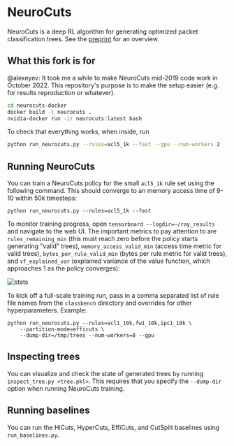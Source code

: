# NeuroCuts

NeuroCuts is a deep RL algorithm for generating optimized packet classification trees. See the [preprint](https://arxiv.org/abs/1902.10319) for an overview.

## What this fork is for

@alexeyev: It took me a while to make NeuroCuts mid-2019 code work in October 2022. 
This repository's purpose is to make the setup easier 
(e.g. for results reproduction or whatever).

```bash
cd neurocuts-docker
docker build -t neurocuts .
nvidia-docker run -it neurocuts:latest bash
```

To check that everything works, when inside, run
```bash
python run_neurocuts.py --rules=acl5_1k --fast --gpu --num-workers 2 
```

## Running NeuroCuts

You can train a NeuroCuts policy for the small `acl5_1k` rule set using the following command. This should converge to an memory access time of 9-10 within 50k timesteps:
```
python run_neurocuts.py --rules=acl5_1k --fast
```

To monitor training progress, open `tensorboard --logdir=~/ray_results` and navigate to the web UI. The important metrics to pay attention to are `rules_remaining_min` (this must reach zero before the policy starts generating "valid" trees), `memory_access_valid_min` (access time metric for valid trees), `bytes_per_rule_valid_min` (bytes per rule metric for valid trees), and `vf_explained_var` (explained variance of the value function, which approaches 1 as the policy converges):

![stats](tensorboard.png)

To kick off a full-scale training run, pass in a comma separated list of rule file names from the `classbench` directory and overrides for other hyperparameters. Example:

```
python run_neurocuts.py --rules=acl1_10k,fw1_10k,ipc1_10k \
    --partition-mode=efficuts \
    --dump-dir=/tmp/trees --num-workers=8 --gpu
```

## Inspecting trees

You can visualize and check the state of generated trees by running `inspect_tree.py <tree.pkl>`. This requires that you specify the `--dump-dir` option when running NeuroCuts training.

## Running baselines

You can run the HiCuts, HyperCuts, EffiCuts, and CutSplit baselines using `run_baselines.py`.
